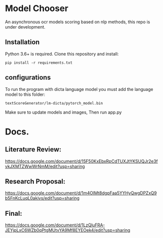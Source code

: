 # Model Chooser
An asynchronous ocr models scoring based on nlp methods,
this repo is under development.

## Installation 
Python 3.6+ is required. Clone this repository and install:
```
pip install -r requirements.txt
```

## configurations
To run the program with dicta language model you must add the language model to this folder:
```
textScoreGenerator/lm-dicta/pytorch_model.bin
```


Make sure to update models and images,
Then run app.py





# Docs.

## Literature Review:
https://docs.google.com/document/d/15F50KxEbxRpCdTUXJtYKSUQJr2e3fvkJXMTZWwWrNmM/edit?usp=sharing

## Research Proposal:
https://docs.google.com/document/d/1m4OlMt8dgpFaa5YYHyQwgDPZxQ9b5FnKcLuqL0akivs/edit?usp=sharing

## Final:
https://docs.google.com/document/d/1LzQluFRA-JEYjpLxC6WZb0qPtgMUtvYA9Mf8EYEOek4/edit?usp=sharing
